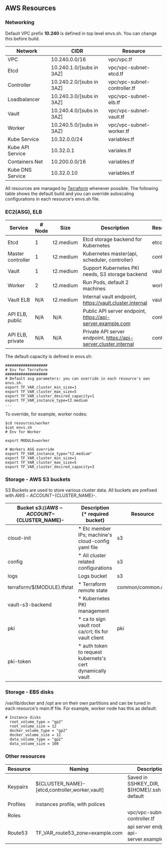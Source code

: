 ## AWS Resources

###  Networking

Default VPC prefix __10.240__ is defined in top level envs.sh. You can change this before build. 

| Network          | CIDR                    | Resource                     |
|------------------|-------------------------|------------------------------|
| VPC              | 10.240.0.0/16           | vpc/vpc.tf                   |
| Etcd             | 10.240.1.0/[subs in 3AZ]| vpc/vpc-subnet-etcd.tf       |
| Controller       | 10.240.2.0/[subs in 3AZ]| vpc/vpc-subnet-controller.tf |
| Loadbalancer     | 10.240.3.0/[subs in 3AZ]| vpc/vpc-subnet-elb.tf        |
| Vault            | 10.240.4.0/[subs in 3AZ]| vpc/vpc-subnet-vault.tf      |
| Worker           | 10.240.5.0/[subs in 3AZ}| vpc/vpc-subnet-worker.tf     |
| Kube Service     | 10.32.0.0/24            | variables.tf                 |
| Kube API Service | 10.32.0.1               | variales.tf                  |
| Containers Net   | 10.200.0.0/16           | variables.tf                 |
| Kube DNS Service | 10.32.0.10              | variables.tf                 |


All resources are managed by [Terraform](https://github.com/hashicorp/terraform) whenever possible. The following table shows the default build and you can override autoscaling configurations in each resource's envs.sh file.

### EC2(ASG), ELB

| Service           |# Node| Size         | Description                                                   | Resource   |   
|-------------------|------|--------------|---------------------------------------------------------------|------------|
| Etcd              | 1    | t2.medium    | Etcd storage backend for Kubernetes                           | etcd       |
| Master controller | 1    | t2.medium    | Kubernetes master(api, scheduler, controller)                 | controller |
| Vault             | 1    | t2.medium    | Support Kubernetes PKI needs, S3 storage backend              | vault      |
| Worker            | 2    | t2.medium    | Run Pods, default 2 machines                                  | worker     |
| Vault ELB         | N/A  | t2.medium    | Internal vault endpoint, https://vault.cluster.internal       | vault      |
| API ELB, public   | N/A  | N/A          | Public API server endpoint, https://api-server.example.com    | controller |
| API ELB, private  | N/A  | N/A          | Private API server endpoint, https://api-server.cluster.internal | controller |

The default capacity is defined in envs.sh:
```
###################
# Env for Terraform
###################
# Default asg parameters: you can override in each resource's own envs.sh.
export TF_VAR_cluster_min_size=1
export TF_VAR_cluster_max_size=5
export TF_VAR_cluster_desired_capacity=1
export TF_VAR_instance_type=t2.medium
...
```

To override, for example, worker nodes:
```
$cd resources/worker
$cat envs.sh
# Env for Worker

export MODULE=worker

# Workers ASG override
export TF_VAR_instance_type="t2.medium"
export TF_VAR_cluster_min_size=1
export TF_VAR_cluster_max_size=5
export TF_VAR_cluster_desired_capacity=3

```
###  Storage - AWS S3 buckets

S3 Buckets are used to store various cluster data. All buckets are prefixed with ${AWS-ACCOUNT}-${CLUSTER_NAME}-.

| Bucket s3://${AWS-ACCOUNT}-${CLUSTER_NAME}-|  Description (* required bucket)                    | Resource       | 
|--------------------------------------------|-----------------------------------------------------|----------------|
| cloud-init                                 | * Etc member IPs; machine's cloud-config yaml file  | s3             |
| config                                     | * All cluster related configurations                | s3             | 
| logs                                       | Logs bucket                                         | s3             |   
| terraform/${MODULE}.tfstat                 | * Terraform remote state                            |common/common.mk|
| vault-s3-backend                           | * Kubernetes PKI management                         |                |
| pki                                        | * ca to sign vault root ca/crt; tls for vault client| pki            |
| pki-token                                  | * auth token to request kubernets's cert dynamically vault          | 

###  Storage - EBS disks

/var/lib/docker and /opt are on their own partitions and can be tuned in each resource's main.tf file. For example,
worker node has this as default:

```
# Instance disks
  root_volume_type = "gp2"
  root_volume_size = 12
  docker_volume_type = "gp2"
  docker_volume_size = 12 
  data_volume_type = "gp2"
  data_volume_size = 100
```

### Other resources

| Resource         | Naming                                        | Description                                      |
|------------------|-----------------------------------------------|--------------------------------------------------|
| Keypairs         | ${CLUSTER_NAME}-[etcd,controller,worker,vault]| Saved in SSHKEY_DIR, ${HOME}/.ssh by default     |
| Profiles         | instances profile, with polices               |                                                  |
| Roles            |                                               | vpc/vpc-subnet-controller.tf                     |
| Route53          | TF_VAR_route53_zone=example.com               | api server endpoint: api-server.example.com      | 


